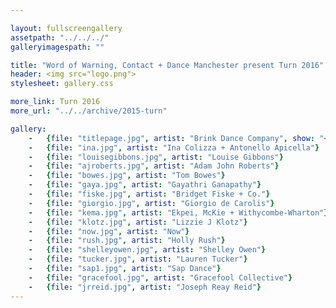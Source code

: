 ```yaml
---

layout: fullscreengallery
assetpath: "../../../"
galleryimagespath: ""

title: "Word of Warning, Contact + Dance Manchester present Turn 2016"
header: <img src="logo.png">
stylesheet: gallery.css

more_link: Turn 2016
more_url: "../../archive/2015-turn"

gallery:
    -   {file: "titlepage.jpg", artist: "Brink Dance Company", show: "<small>All images copyright &copy;2016 Word of Warning</small>"}
    -   {file: "ina.jpg", artist: "Ina Colizza + Antonello Apicella"}
    -   {file: "louisegibbons.jpg", artist: "Louise Gibbons"}
    -   {file: "ajroberts.jpg", artist: "Adam John Roberts"}
    -   {file: "bowes.jpg", artist: "Tom Bowes"}
    -   {file: "gaya.jpg", artist: "Gayathri Ganapathy"}
    -   {file: "fiske.jpg", artist: "Bridget Fiske + Co."}
    -   {file: "giorgio.jpg", artist: "Giorgio de Carolis"}
    -   {file: "kema.jpg", artist: "Ekpei, McKie + Withycombe-Wharton"}
    -   {file: "klotz.jpg", artist: "Lizzie J Klotz"}
    -   {file: "now.jpg", artist: "Now"}
    -   {file: "rush.jpg", artist: "Holly Rush"}
    -   {file: "shelleyowen.jpg", artist: "Shelley Owen"}
    -   {file: "tucker.jpg", artist: "Lauren Tucker"}
    -   {file: "sap1.jpg", artist: "Sap Dance"}
    -   {file: "gracefool.jpg", artist: "Gracefool Collective"}
    -   {file: "jrreid.jpg", artist: "Joseph Reay Reid"}
---
```

